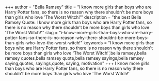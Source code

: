 +++
author = "Bella Ramsey"
title = "I know more girls than boys who are Harry Potter fans, so there is no reason why there shouldn't be more boys than girls who love 'The Worst Witch!'"
description = "the best Bella Ramsey Quote: I know more girls than boys who are Harry Potter fans, so there is no reason why there shouldn't be more boys than girls who love 'The Worst Witch!'"
slug = "i-know-more-girls-than-boys-who-are-harry-potter-fans-so-there-is-no-reason-why-there-shouldnt-be-more-boys-than-girls-who-love-the-worst-witch!"
keywords = "I know more girls than boys who are Harry Potter fans, so there is no reason why there shouldn't be more boys than girls who love 'The Worst Witch!',bella ramsey,bella ramsey quotes,bella ramsey quote,bella ramsey sayings,bella ramsey saying,quotes, sayings,quote, saying, motivation"
+++
I know more girls than boys who are Harry Potter fans, so there is no reason why there shouldn't be more boys than girls who love 'The Worst Witch!'
